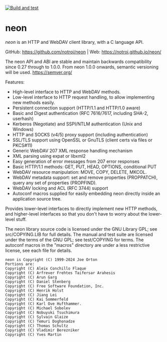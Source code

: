 
[![Build and test](https://github.com/notroj/neon/actions/workflows/ci.yml/badge.svg)](https://github.com/notroj/neon/actions/workflows/ci.yml)

# neon

_neon_ is an HTTP and WebDAV client library, with a C language API.

GitHub: https://github.com/notroj/neon | Web: https://notroj.github.io/neon/

The neon API and ABI are stable and maintain backwards compatibility
since 0.27 through to 1.0.0. From neon 1.0.0 onwards, semantic
versioning will be used. https://semver.org/

Features:

 - High-level interface to HTTP and WebDAV methods.
 - Low-level interface to HTTP request handling, to allow implementing
   new methods easily.
 - Persistent connection support (HTTP/1.1 and HTTP/1.0 aware)
 - Basic and Digest authentication (RFC 7616/7617, including SHA-2, userhash)
 - Kerberos (Negotiate) and SSPI/NTLM authentication (Unix and Windows)
 - HTTP and SOCKS (v4/5) proxy support (including authentication)
 - SSL/TLS support using OpenSSL or GnuTLS (client certs via files or PKCS#11)
 - Generic WebDAV 207 XML response handling mechanism
 - XML parsing using expat or libxml2
 - Easy generation of error messages from 207 error responses
 - Basic HTTP/1.1 methods: GET, PUT, HEAD, OPTIONS, conditional PUT
 - WebDAV resource manipulation: MOVE, COPY, DELETE, MKCOL.
 - WebDAV metadata support: set and remove properties (PROPPATCH), query
   any set of properties (PROPFIND).
 - WebDAV locking and ACL (RFC 3744) support
 - Autoconf macros supplied for easily embedding neon directly inside 
   an application source tree.

Provides lower-level interfaces to directly implement new HTTP
methods, and higher-level interfaces so that you don't have to worry
about the lower-level stuff.

The neon library source code is licensed under the GNU Library GPL;
see src/COPYING.LIB for full details.  The manual and test suite are
licensed under the terms of the GNU GPL; see test/COPYING for terms.
The autoconf macros in the "macros" directory are under a less
restrictive license, see each file for details.

~~~
neon is Copyright (C) 1999-2024 Joe Orton
Portions are:
Copyright (C) Aleix Conchillo Flaque
Copyright (C) Arfrever Frehtes Taifersar Arahesis
Copyright (C) Arun Garg
Copyright (C) Daniel Stenberg
Copyright (C) Free Software Foundation, Inc.
Copyright (C) Henrik Holst
Copyright (C) Jiang Lei
Copyright (C) Kai Sommerfeld
Copyright (C) Karl Ove Hufthammer.
Copyright (C) Michael Sobolev
Copyright (C) Nobuyuki Tsuchimura
Copyright (C) Sylvain Glaize
Copyright (C) Temuri Doghonadze
Copyright (C) Thomas Schultz
Copyright (C) Vladimir Berezniker
Copyright (C) Yves Martin
~~~
